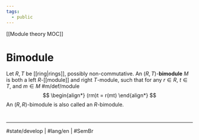 ```yaml
---
tags:
  - public
---
```

[[Module theory MOC]]
# Bimodule

Let $R,T$ be [[ring|rings]], possibly non-commutative.
An $(R,T)$-**bimodule** $M$ is both a left $R$-[[module]] and right $T$-module,
such that for any $r \in R$, $t \in T$, and $m \in M$ #m/def/module 
$$
\begin{align*}
(rm)t = r(mt)
\end{align*}
$$
An $(R,R)$-bimodule is also called an $R$-bimodule.

#
---
#state/develop | #lang/en | #SemBr
